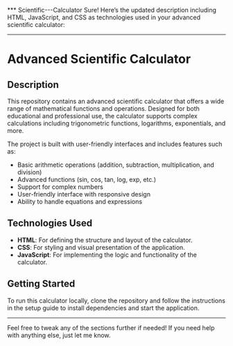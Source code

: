 *** Scientific---Calculator
Sure! Here’s the updated description including HTML, JavaScript, and CSS as technologies used in your advanced scientific calculator:

---

# Advanced Scientific Calculator

## Description
This repository contains an advanced scientific calculator that offers a wide range of mathematical functions and operations. Designed for both educational and professional use, the calculator supports complex calculations including trigonometric functions, logarithms, exponentials, and more. 

The project is built with user-friendly interfaces and includes features such as:

- Basic arithmetic operations (addition, subtraction, multiplication, and division)
- Advanced functions (sin, cos, tan, log, exp, etc.)
- Support for complex numbers
- User-friendly interface with responsive design
- Ability to handle equations and expressions

## Technologies Used
- **HTML**: For defining the structure and layout of the calculator.
- **CSS**: For styling and visual presentation of the application.
- **JavaScript**: For implementing the logic and functionality of the calculator.

## Getting Started
To run this calculator locally, clone the repository and follow the instructions in the setup guide to install dependencies and start the application.

---

Feel free to tweak any of the sections further if needed! If you need help with anything else, just let me know.
